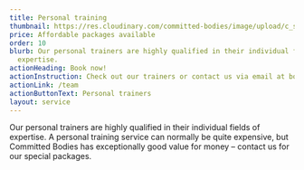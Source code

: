 ```yaml
---
title: Personal training
thumbnail: https://res.cloudinary.com/committed-bodies/image/upload/c_scale,f_auto,q_auto,w_600/v1642663481/services/personal-trainer-committed-bodies-gym-benoni.png
price: Affordable packages available
order: 10
blurb: Our personal trainers are highly qualified in their individual fields of
  expertise.
actionHeading: Book now!
actionInstruction: Check out our trainers or contact us via email at bookings@committedbodies.co.za
actionLink: /team
actionButtonText: Personal trainers
layout: service
---
```

Our personal trainers are highly qualified in their individual fields of expertise. A personal training service can normally be quite expensive, but Committed Bodies has exceptionally good value for money – contact us for our special packages.